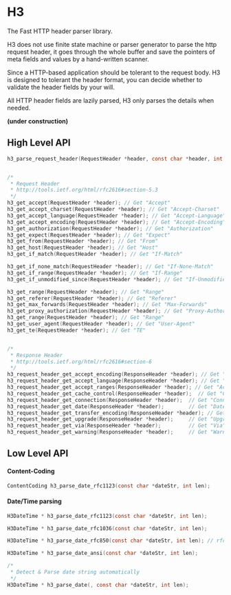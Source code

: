H3
========

The Fast HTTP header parser library.

H3 does not use finite state machine or parser generator to parse the http request header, it goes through the whole buffer and save the pointers of meta fields and values by a hand-written scanner.

Since a HTTP-based application should be tolerant to the request body. H3 is designed to tolerant the header format, you can decide whether to validate the header fields by your will.

All HTTP header fields are lazily parsed, H3 only parses the details when needed.


**(under construction)**


High Level API
----------------------

```c
h3_parse_request_header(RequestHeader *header, const char *header, int len);


/*
 * Request Header
 * http://tools.ietf.org/html/rfc2616#section-5.3
 */
h3_get_accept(RequestHeader *header); // Get "Accept"
h3_get_accept_charset(RequestHeader *header); // Get "Accept-Charset"
h3_get_accept_language(RequestHeader *header); // Get "Accept-Language"
h3_get_accept_encoding(RequestHeader *header); // Get "Accept-Encoding"
h3_get_authorization(RequestHeader *header); // Get "Authorization"
h3_get_expect(RequestHeader *header); // Get "Expect"
h3_get_from(RequestHeader *header); // Get "From"
h3_get_host(RequestHeader *header); // Get "Host"
h3_get_if_match(RequestHeader *header); // Get "If-Match"

h3_get_if_none_match(RequestHeader *header); // Get "If-None-Match"
h3_get_if_range(RequestHeader *header); // Get "If-Range"
h3_get_if_unmodified_since(RequestHeader *header); // Get "If-Unmodified-Since"

h3_get_range(RequestHeader *header); // Get "Range"
h3_get_referer(RequestHeader *header); // Get "Referer"
h3_get_max_forwards(RequestHeader *header); // Get "Max-Forwards"
h3_get_proxy_authorization(RequestHeader *header); // Get "Proxy-Authorization"
h3_get_range(RequestHeader *header); // Get "Range"
h3_get_user_agent(RequestHeader *header); // Get "User-Agent"
h3_get_te(RequestHeader *header); // Get "TE"


/* 
 * Response Header
 * http://tools.ietf.org/html/rfc2616#section-6
 */
h3_request_header_get_accept_encoding(ResponseHeader *header); // Get "Accept-Encoding"
h3_request_header_get_accept_language(ResponseHeader *header); // Get "Accept-Language"
h3_request_header_get_accept_ranges(ResponseHeader *header); // Get "Accept-Ranges"
h3_request_header_get_cache_control(ResponseHeader *header);  // Get "Cache-Control"
h3_request_header_get_connection(ResponseHeader *header);  // Get "Connection"
h3_request_header_get_date(ResponseHeader *header);        // Get "Date"
h3_request_header_get_transfer_encoding(ResponseHeader *header); // Get "Transfer-Encoding"
h3_request_header_get_upgrade(ResponseHeader *header);     // Get "Upgrade"
h3_request_header_get_via(ResponseHeader *header);         // Get "Via"
h3_request_header_get_warning(ResponseHeader *header);     // Get "Warning"
```

Low Level API
---------------------


#### Content-Coding

```c
ContentCoding h3_parse_date_rfc1123(const char *dateStr, int len);
```

#### Date/Time parsing

```c
H3DateTime * h3_parse_date_rfc1123(const char *dateStr, int len);

H3DateTime * h3_parse_date_rfc1036(const char *dateStr, int len);

H3DateTime * h3_parse_date_rfc850(const char *dateStr, int len); // rfc850 date format is replaced by rfc1036

H3DateTime * h3_parse_date_ansi(const char *dateStr, int len);

/*
 * Detect & Parse date string automatically
 */
H3DateTime * h3_parse_date(, const char *dateStr, int len);
```


